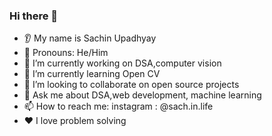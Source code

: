 ### Hi there 👋
* 👂 My name is Sachin Upadhyay
* 👩 Pronouns: He/Him
* 🔭 I’m currently working on DSA,computer vision
* 🌱 I’m currently learning Open CV
* 🤝 I’m looking to collaborate on open source projects
* 💬 Ask me about DSA,web development, machine learning
* 📫 How to reach me: instagram : @sach.in.life 
* ❤️ I love problem solving
